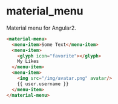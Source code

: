 # material_menu
Material menu for Angular2.

```html
<material-menu>
  <menu-item>Some Text</menu-item>
  <menu-item>
    <glyph icon="favorite"></glyph>
    My Likes
  </menu-item>
  <menu-item>
    <img src="/img/avatar.png" avatar/>
    {{ user.username }}
  </menu-item>
</material-menu>
```

